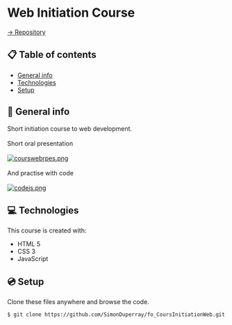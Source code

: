 # Web Initiation Course

[-> Repository](https://github.com/SimonDuperray/fo_CoursInitiationWeb)

## :clipboard: Table of contents
* [General info](#general-info)
* [Technologies](#technologies)
* [Setup](#setup)

## :page_facing_up: General info
Short initiation course to web development.
<br><br>Short oral presentation<br><br>
[![courswebrpes.png](https://i.postimg.cc/W36BcLRc/courswebrpes.png)](https://postimg.cc/0MjW742V)
<br><br>And practise with code<br><br>
[![codejs.png](https://i.postimg.cc/vmyXF1GD/codejs.png)](https://postimg.cc/tsrFF4ZH)
	
## :computer: Technologies
This course is created with:
* HTML 5
* CSS 3
* JavaScript
	
## :cd: Setup
Clone these files anywhere and browse the code.
```batch
$ git clone https://github.com/SimonDuperray/fo_CoursInitiationWeb.git
```
